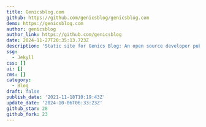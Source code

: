 ```yaml
---
title: Genicsblog.com
github: https://github.com/genicsblog/genicsblog.com
demo: https://genicsblog.com
author: genicsblog
author_link: https://github.com/genicsblog
date: 2024-11-27T20:35:13.723Z
description: 'Static site for Genics Blog: An open source developer publication.'
ssg:
  - Jekyll
css: []
ui: []
cms: []
category:
  - Blog
draft: false
publish_date: '2021-11-18T10:19:43Z'
update_date: '2024-10-06T06:33:23Z'
github_star: 28
github_fork: 23
---
```

